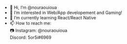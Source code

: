 - 👋 Hi, I’m @nouraouioua
- 👀 I’m interested in Web/App developement and Gaming!
- 🌱 I’m currently learning React/React Native
- 📫 How to reach me:
<br> :camera: Instagram: @nouraouioua
<br> Discord: 5or5i#6969


<!---
nouraouioua/nouraouioua is a ✨ special ✨ repository because its `README.md` (this file) appears on your GitHub profile.
You can click the Preview link to take a look at your changes.
--->
